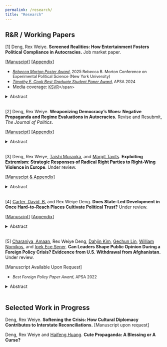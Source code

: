 ```yaml
---
permalink: /research/
title: "Research"
---
```


  
## R&R / Working Papers

\[1\] Deng, Rex Weiye. **Screened Realities: How Entertainment Fosters Political Compliance in Autocracies.** Job market paper.

\[[Manuscipt](https://www.dropbox.com/scl/fi/isbdrin1zjo1fgea286n2/Ent_Main.pdf?rlkey=d5st5mcs8dl5uq81ap7s1g7l5&st=cl9f9lil&dl=0)\] \[[Appendix](https://www.dropbox.com/scl/fi/b8iuflmefm6pbc02wkmer/Ent_Appendix.pdf?rlkey=85wb7m78nhncx2rv0uhlvwya2&st=v912cy1b&dl=0)\]

  *    <span style="font-size: 90%">[*Rebecca Morton Poster Award*](https://wp.nyu.edu/cesspoliticalscienceconference/rebecca-morton-poster-prize/), 2025 Rebecca B. Morton Conference on Experimental Political Science (New York University)</span>
  *    <span style="font-size: 90%">[*Timothy E. Cook Best Graduate Student Paper Award*](https://apsanet.org/membership/organized-sections/organized-section-awards/past-awards/section-23/#:~:text=The%20Cook%20Award%20recognizes%20the,previous%20year%27s%20APSA%20Annual%20Meeting.), APSA 2024</span>
  * Media coverage: <span style="font-size: 90%">[KSVR](https://www.ksvr.org/.)</span>

<details><summary>Abstract</summary>

Existing research suggests that autocrats face a dilemma: manipulating negative information about regime performance can cause public backlash, but revealing such information can make the regime look incompetent and unaccountable. I argue that, to solve this dilemma, autocrats have relied on entertainment, where problems get revealed not in isolation but as part of a dramatized narrative that highlights the regime’s efforts to address them. Since such “problem-revealing entertainment” likely makes audiences immersed in its narratives, it has the potential to positively affect public perceptions of the regime. Drawing on a content analysis of such productions, a text analysis of 400,000 audience reviews, and two original experiments, I demonstrate that China has systematically generated entertainment disclosing details of corruption while stressing its anti-corruption efforts, and that these products improve citizens’ perceptions of the regime’s competence and accountability because of their realistic and immersive content. These findings illustrate how information manipulation through entertainment media strengthens authoritarian resilience.
</details>

<br>


\[2\] Deng, Rex Weiye. **Weaponizing Democracy’s Woes: Negative Propaganda and Regime Evaluations in Autocracies.** Revise and Resubmit, _The Journal of Politics_. 

\[[Manuscipt](https://www.dropbox.com/scl/fi/1fb9szha8ex3pm7bovv1g/NegativePropaganda.pdf?rlkey=m382q7tv35qirgw3evzyt8ba1&st=qd32loxy&dl=0)\] \[[Appendix](https://www.dropbox.com/scl/fi/1fb9szha8ex3pm7bovv1g/NegProp_Main.pdf?rlkey=m382q7tv35qirgw3evzyt8ba1&dl=0)\]

<details><summary>Abstract</summary>

Historically, good governance in liberal democracies has been a critical driver for democratization. Yet, the growing visibility of social and political problems in liberal democracies, especially the U.S., offer autocrats an opportunity to undermine the liberal model and bolster their own legitimacy. I argue that by strategically amplifying these problems —— a tactic I term negative propaganda —— autocrats can erode support for liberal democracies by selectively presenting ostensibly credible and fear-inducing information, although not necessarily increase support for the domestic regime. By analyzing over 900,000 Weibo posts from Chinese state media, I show that negative propaganda is widespread, garners substantial public attention, and frequently features seemingly credible and fear-inducing content. A survey experiment in China further demonstrates that exposure to such propaganda lowers evaluations of liberal democracies, but does not improve support for the domestic regime. These findings underscore the inherent tension between liberal democratic governance and authoritarian resilience.
  
</details>

<br>

\[3\] Deng, Rex Weiye, [Taishi Muraoka](https://www.taishimuraoka.com/), and [Margit Tavits](https://sites.wustl.edu/mtavits/). **Exploiting Extremism: Strategic Responses of Radical Right Parties to Right-Wing Violence in Europe**. Under review. 

\[[Manuscipt & Appendix](https://www.dropbox.com/scl/fi/149g16qkyrj9kgdr10hjp/RightWingTerrorism.pdf?rlkey=z4xygrzmbzdtednucw3abftno&st=upcfd2ep&dl=0)\]
  
<details><summary>Abstract</summary>

How do radical right (RR) parties in Europe respond to rising levels of right-wing violence targeting immigrants and ethnic minorities, given such violence may threaten their legitimacy due to their ideological proximity to the perpetrators? We theorize that RR parties likely respond to this challenge by adopting a scapegoating strategy: rather than withdrawing or diverting attention, they amplify anti-immigrant/minority rhetoric to shift blame onto minority groups/policies. Drawing on a large-scale dataset of Facebook posts by political parties across 18 European countries (2014—2022) and comprehensive data on right-wing violence, we find that RR parties post more frequently, and negatively, about immigrants and minorities following attacks. Moreover, we find that user engagement with RR parties' social media content related to minorities increases after right-wing attacks, suggesting that this strategy likely pays off. These findings deepen our understanding of how RR parties navigate hostile environments to maintain voter support through strategic rhetoric.
</details>

<br>

\[4\] [Carter, David, B.](https://sites.wustl.edu/davidcarter/) and Rex Weiye Deng. **Does State-Led Development in Once Hard-to-Reach Places Cultivate Political Trust?** Under review. 

\[[Manuscipt](https://www.dropbox.com/scl/fi/duf492s2ngmj3ytb4tq5d/Terrain_Trust_Main.pdf?rlkey=p80m5l6xq0nu3kth0ef5jufrf&st=5qxyr9hv&dl=0)\] \[[Appendix](https://www.dropbox.com/scl/fi/zbqv4ldbe30o3d4cdylr8/Terrain_Trust_Appendix.pdf?rlkey=4karfprre4jaow64nijvbntiy&st=mqegq4mw&dl=0)\] 

<details><summary>Abstract</summary>

Conventional wisdom suggests that increased state presence in historically remote regions provokes local resistance. In contrast, we argue that residents in these areas respond positively to a critical yet under-explored form of state presence -- infrastructural development -- and exhibit higher levels of trust in national institutions than those in core regions. Two mechanisms explain this relationship: (1) limited prior interaction with the state makes political attitudes in remote areas more malleable, and (2) infrastructural development is both more novel and beneficial in peripheral regions. We also identify resource extraction and conflict history as scope conditions that moderate this relationship. Using large-scale geospatial data from 46 developing countries and a Difference-in-Differences design leveraging Tanzania’s rural electrification program, we find consistent support for our hypotheses. These results underscore both the promise and the constraints of infrastructural development as a tool for state building, particularly in historically underdeveloped areas.
</details>

<br>


\[5\] [Charaniya, Amaan](https://sites.wustl.edu/amaancharaniya/), Rex Weiye Deng, [Dahjin Kim](https://dahjinkim.github.io/), [Gechun Lin](https://lingechun.github.io/research/), [William Nomikos](https://www.williamgnomikos.com/), and [Ipek Ece Sener](https://ipekecesener.com/). **Can Leaders Shape Public Opinion During a Foreign Policy Crisis? Evidcence from U.S. Withdrawal from Afghanistan.** Under review. 

\[Manuscript Available Upon Request\]
  
  * <span style="font-size: 90%">*Best Foreign Policy Paper Award*, APSA 2022</span>
<details><summary>Abstract</summary>

The general public greeted news of the American withdrawal from Afghanistan, ending a two-decade long operation,  with mixed reactions. In this paper, we describe the real-time reactions to the American withdrawal on Twitter. We trace and describe online discussions specifically about the U.S. withdrawal from Afghanistan by collecting a unique dataset of 7 million tweets. Instead of relying on a pre-determined group of users, we collect all tweets in the United States sent between August and September of 2021 that mention a list of keywords related to the  withdrawal. This approach allows us to collect a comprehensive corpus of tweets related to the Afghan withdrawal. We  then apply a semi-supervised machine learning algorithm to measure sentiment toward both the Trump administration, which began the withdrawal, and the Biden administration, which concluded it.  We  find that social media reactions to  key events are rapid but transient. We observe no spikes but a steady increasing volume of negative Tweets after the United States completes the withdrawal process on August 31st. 
</details>

<br>

## Selected Work in Progress

Deng, Rex Weiye. **Softening the Crisis: How Cultural Diplomacy Contributes to Interstate Reconciliations.** \[Manuscript upon request\]

Deng, Rex Weiye and [Haifeng Huang](https://www.hhuang.org/). **Cute Propaganda: A Blessing or A Curse?**




